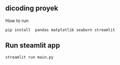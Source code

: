 ## dicoding proyek
How to run 
```
pip install  pandas matplotlib seaborn streamlit

```
## Run steamlit app
```
streamlit run main.py
```
